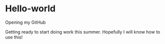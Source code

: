 # Hello-world
Opening my GitHub

Getting ready to start doing work this summer. Hopefully I will know how to use this!
